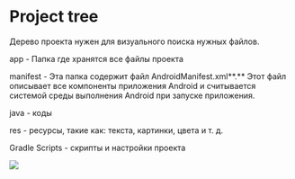 # Project tree

Дерево проекта нужен для визуального поиска нужных файлов.

app - Папка где хранятся все файлы проекта

manifest - Эта папка содержит файл AndroidManifest.xml**.** Этот файл описывает все компоненты приложения Android и считывается системой среды выполнения Android при запуске приложения.

java - коды

res - ресурсы, такие как: текста, картинки, цвета и т. д.

Gradle Scripts - скрипты и настройки проекта

![](https://ucarecdn.com/247a5853-2863-4780-a471-46101376aa90/)![](data:image/gif;base64,R0lGODlhAQABAPABAP///wAAACH5BAEKAAAALAAAAAABAAEAAAICRAEAOw== "Click and drag to move")
